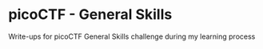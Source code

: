 # picoCTF - General Skills
Write-ups for picoCTF General Skills challenge during my learning process
